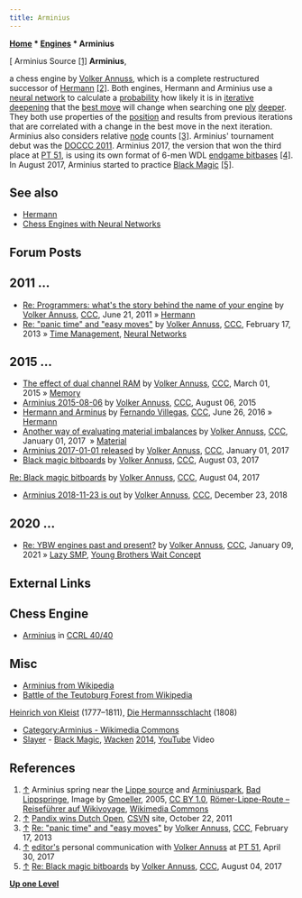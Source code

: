 ```yaml
---
title: Arminius
---
```

**[Home](Home "Home") * [Engines](Engines "Engines") * Arminius**

\[ Arminius Source <a id="cite-note-1" href="#cite-ref-1">[1]</a>
**Arminius**,

a chess engine by [Volker Annuss](Volker_Annuss "Volker Annuss"), which is a complete restructured successor of [Hermann](Hermann "Hermann") <a id="cite-note-2" href="#cite-ref-2">[2]</a>.
Both engines, Hermann and Arminius use a [neural network](Neural_Networks "Neural Networks") to calculate a [probability](https://en.wikipedia.org/wiki/Probability) how likely it is in [iterative deepening](Iterative_Deepening "Iterative Deepening") that the [best move](Best_Move "Best Move") will change when searching one [ply](Ply "Ply") [deeper](Depth "Depth").
They both use properties of the [position](Chess_Position "Chess Position") and results from previous iterations that are correlated with a change in the best move in the next iteration.
Arminius also considers relative [node](Node "Node") counts <a id="cite-note-3" href="#cite-ref-3">[3]</a>.
Arminius' tournament debut was the [DOCCC 2011](DOCCC_2011 "DOCCC 2011"). Arminius 2017, the version that won the third place at [PT 51](PT_51 "PT 51"), is using its own format of 6-men WDL [endgame bitbases](Endgame_Bitbases "Endgame Bitbases") <a id="cite-note-4" href="#cite-ref-4">[4]</a>.
In August 2017, Arminius started to practice [Black Magic](Magic_Bitboards#BlackMagics "Magic Bitboards") <a id="cite-note-5" href="#cite-ref-5">[5]</a>.

## See also

- [Hermann](Hermann "Hermann")
- [Chess Engines with Neural Networks](Neural_Networks#engines "Neural Networks")

## Forum Posts

## 2011 ...

- [Re: Programmers: what's the story behind the name of your engine](http://www.talkchess.com/forum/viewtopic.php?t=39407&start=32) by [Volker Annuss](Volker_Annuss "Volker Annuss"), [CCC](CCC "CCC"), June 21, 2011 » [Hermann](Hermann "Hermann")
- [Re: "panic time" and "easy moves"](http://www.talkchess.com/forum/viewtopic.php?t=47242&start=17) by [Volker Annuss](Volker_Annuss "Volker Annuss"), [CCC](CCC "CCC"), February 17, 2013 » [Time Management](Time_Management "Time Management"), [Neural Networks](Neural_Networks "Neural Networks")

## 2015 ...

- [The effect of dual channel RAM](http://www.talkchess.com/forum/viewtopic.php?t=55516) by [Volker Annuss](Volker_Annuss "Volker Annuss"), [CCC](CCC "CCC"), March 01, 2015 » [Memory](Memory "Memory")
- [Arminius 2015-08-06](http://www.talkchess.com/forum/viewtopic.php?t=57193) by [Volker Annuss](Volker_Annuss "Volker Annuss"), [CCC](CCC "CCC"), August 06, 2015
- [Hermann and Arminus](http://www.talkchess.com/forum3/viewtopic.php?f=2&t=60614) by [Fernando Villegas](Fernando_Villegas "Fernando Villegas"), [CCC](CCC "CCC"), June 26, 2016 » [Hermann](Hermann "Hermann")
- [Another way of evaluating material imbalances](http://www.talkchess.com/forum/viewtopic.php?t=62687) by [Volker Annuss](Volker_Annuss "Volker Annuss"), [CCC](CCC "CCC"), January 01, 2017  » [Material](Material "Material")
- [Arminius 2017-01-01 released](http://www.talkchess.com/forum/viewtopic.php?t=62690) by [Volker Annuss](Volker_Annuss "Volker Annuss"), [CCC](CCC "CCC"), January 01, 2017
- [Black magic bitboards](http://www.talkchess.com/forum/viewtopic.php?t=64790) by [Volker Annuss](Volker_Annuss "Volker Annuss"), [CCC](CCC "CCC"), August 03, 2017

[Re: Black magic bitboards](http://www.talkchess.com/forum/viewtopic.php?t=64790&start=14) by [Volker Annuss](Volker_Annuss "Volker Annuss"), [CCC](CCC "CCC"), August 04, 2017

- [Arminius 2018-11-23 is out](http://www.talkchess.com/forum3/viewtopic.php?f=2&t=69349) by [Volker Annuss](Volker_Annuss "Volker Annuss"), [CCC](CCC "CCC"), December 23, 2018

## 2020 ...

- [Re: YBW engines past and present?](http://www.talkchess.com/forum3/viewtopic.php?f=7&t=76184&start=15) by [Volker Annuss](Volker_Annuss "Volker Annuss"), [CCC](CCC "CCC"), January 09, 2021 » [Lazy SMP](Lazy_SMP "Lazy SMP"), [Young Brothers Wait Concept](Young_Brothers_Wait_Concept "Young Brothers Wait Concept")

## External Links

## Chess Engine

- [Arminius](http://www.computerchess.org.uk/ccrl/4040/cgi/compare_engines.cgi?family=Arminius&print=Rating+list&print=Results+table&print=LOS+table&print=Ponder+hit+table&print=Eval+difference+table&print=Comopp+gamenum+table&print=Overlap+table&print=Score+with+common+opponents) in [CCRL 40/40](CCRL "CCRL")

## Misc

- [Arminius from Wikipedia](https://en.wikipedia.org/wiki/Arminius)
- [Battle of the Teutoburg Forest from Wikipedia](https://en.wikipedia.org/wiki/Battle_of_the_Teutoburg_Forest)

[Heinrich von Kleist](https://en.wikipedia.org/wiki/Heinrich_von_Kleist) (1777–1811), [Die Hermannsschlacht](https://en.wikipedia.org/wiki/Die_Hermannsschlacht_%28Kleist%29) (1808)

- [Category:Arminius - Wikimedia Commons](https://commons.wikimedia.org/wiki/Category:Arminius)
- [Slayer](Category:Slayer "Category:Slayer") - [Black Magic](https://en.wikipedia.org/wiki/Show_No_Mercy), [Wacken](https://en.wikipedia.org/wiki/Wacken_Open_Air) [2014](https://en.wikipedia.org/wiki/Wacken_Open_Air#2014), [YouTube](https://en.wikipedia.org/wiki/YouTube) Video

## References

1. <a id="cite-ref-1" href="#cite-note-1">↑</a> Arminius spring near the [Lippe source](https://de.wikipedia.org/wiki/Lippequelle) and [Arminiuspark](https://www.bad-lippspringe.de/bali/gesundheit/kurwald-und-kurparks/kurparks.php), [Bad Lippspringe](https://en.wikipedia.org/wiki/Bad_Lippspringe), Image by [Gmoeller](https://commons.wikimedia.org/wiki/User:Gmoeller~commonswiki), 2005, [CC BY 1.0](https://creativecommons.org/licenses/by/1.0/deed.en), [Römer-Lippe-Route – Reiseführer auf Wikivoyage](https://de.wikivoyage.org/wiki/R%C3%B6mer-Lippe-Route), [Wikimedia Commons](https://en.wikipedia.org/wiki/Wikimedia_Commons)
1. <a id="cite-ref-2" href="#cite-note-2">↑</a> [Pandix wins Dutch Open](http://www.csvn.nl/index.php?option=com_content&view=article&id=517%3Apandix-wint-open-nk&catid=51%3Atoernooien&Itemid=28&lang=en), [CSVN](CSVN "CSVN") site, October 22, 2011
1. <a id="cite-ref-3" href="#cite-note-3">↑</a> [Re: "panic time" and "easy moves"](http://www.talkchess.com/forum/viewtopic.php?t=47242&start=17) by [Volker Annuss](Volker_Annuss "Volker Annuss"), [CCC](CCC "CCC"), February 17, 2013
1. <a id="cite-ref-4" href="#cite-note-4">↑</a> [editor's](Gerd_Isenberg "Gerd Isenberg") personal communication with [Volker Annuss](Volker_Annuss "Volker Annuss") at [PT 51](PT_51 "PT 51"), April 30, 2017
1. <a id="cite-ref-5" href="#cite-note-5">↑</a> [Re: Black magic bitboards](http://www.talkchess.com/forum/viewtopic.php?t=64790&start=14) by [Volker Annuss](Volker_Annuss "Volker Annuss"), [CCC](CCC "CCC"), August 04, 2017

**[Up one Level](Engines "Engines")**

